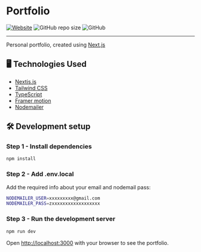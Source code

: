 
# Portfolio



[![Website](https://img.shields.io/website?label=Gab-182.github.io&style=for-the-badge&url=https%3A%2F%2Fghaith.tech)](https://ghaith.tech)
![GitHub repo size](https://img.shields.io/github/repo-size/Gab-182/Gab-Portfolio-NextJs?style=for-the-badge)
![GitHub](https://img.shields.io/github/license/Gab-182/Gab-Portfolio-NextJs?style=for-the-badge)

-------------

Personal portfolio, created using [Next.js](https://nextjs.org/)



## 🖥️ Technologies Used

- [Nextjs.js](https://nextjs.org/)
- [Tailwind CSS](https://tailwindcss.com)
- [TypeScript](https://www.typescriptlang.org)
- [Framer motion](https://www.framer.com/motion/)
- [Nodemailer](https://nodemailer.com/)


## 🛠️ Development setup

### Step 1 - Install dependencies

```bash
npm install
```

### Step 2 - Add .env.local

Add the required info about your email and nodemail pass:

```bash
NODEMAILER_USER=xxxxxxxxx@gmail.com
NODEMAILER_PASS=zxxxxxxxxxxxxxxxxxx
```

### Step 3 - Run the development server

```bash
npm run dev
```

Open [http://localhost:3000](http://localhost:3000) with your browser to see the portfolio.
